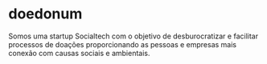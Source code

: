 # doedonum
Somos uma startup Socialtech com o objetivo de desburocratizar e facilitar processos de doações proporcionando as pessoas e empresas mais conexão com causas sociais e ambientais.
